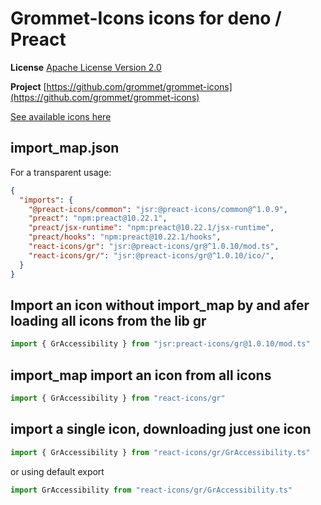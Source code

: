 # Grommet-Icons icons for deno / Preact

**License** [Apache License Version 2.0](http://www.apache.org/licenses/)

**Project** [https://github.com/grommet/grommet-icons](https://github.com/grommet/grommet-icons)

[See available icons here](https://react-icons.deno.dev/gr)

## import_map.json

For a transparent usage:

```json
{
  "imports": {
    "@preact-icons/common": "jsr:@preact-icons/common@^1.0.9",
    "preact": "npm:preact@10.22.1",
    "preact/jsx-runtime": "npm:preact@10.22.1/jsx-runtime",
    "preact/hooks": "npm:preact@10.22.1/hooks",
    "react-icons/gr": "jsr:@preact-icons/gr@^1.0.10/mod.ts",
    "react-icons/gr/": "jsr:@preact-icons/gr@^1.0.10/ico/",
  }
}
```

## Import an icon without import_map by and afer loading all icons from the lib gr

```ts
import { GrAccessibility } from "jsr:preact-icons/gr@1.0.10/mod.ts"
```

## import_map import an icon from all icons

```ts
import { GrAccessibility } from "react-icons/gr"
```

## import a single icon, downloading just one icon

```ts
import { GrAccessibility } from "react-icons/gr/GrAccessibility.ts"
```

or using default export

```ts
import GrAccessibility from "react-icons/gr/GrAccessibility.ts"
```

